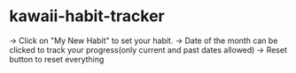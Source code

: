 # kawaii-habit-tracker

-> Click on "My New Habit" to set your habit.
-> Date of the month can be clicked to track your progress(only current and past dates allowed)
-> Reset button to reset everything
